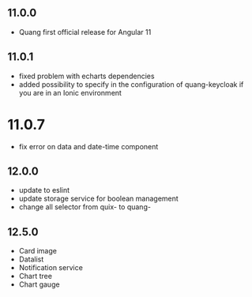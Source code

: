 ## 11.0.0

* Quang first official release for Angular 11

## 11.0.1

* fixed problem with echarts dependencies
* added possibility to specify in the configuration of quang-keycloak if you are in an Ionic environment

# 11.0.7

* fix error on data and date-time component

## 12.0.0

* update to eslint
* update storage service for boolean management
* change all selector from quix- to quang-

## 12.5.0
* Card image
* Datalist
* Notification service
* Chart tree
* Chart gauge
